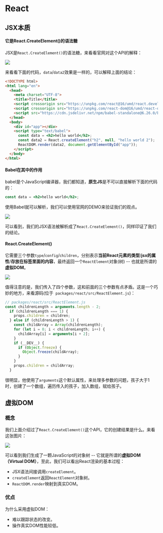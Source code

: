 # React

## JSX本质

#### 它是React.CreateElement()的语法糖

JSX是`React.CreateElement()`的语法糖，来看看官网对这个API的解释：

![](http://cdn.yuzzl.top/blog/20201107101507.png)

来看看下面的代码，`data`/`data2`效果是一样的，可以解释上面的结论：

```html
<!DOCTYPE html>
<html lang="en">
  <head>
    <meta charset="UTF-8">
    <title>Title</title>
    <script crossorigin src="https://unpkg.com/react@16/umd/react.development.js"></script>
    <script crossorigin src="https://unpkg.com/react-dom@16/umd/react-dom.development.js"></script>
    <script src="https://cdn.jsdelivr.net/npm/babel-standalone@6.26.0/babel.min.js"></script>
  </head>
  <body>
    <div id="app"></div>
    <script type="text/babel">
      const data = <h2>hello world</h2>;
      const data2 = React.createElement("h2", null, "hello world 2");
      ReactDOM.render(data2, document.getElementById("app"));
    </script>
  </body>
</html>
```

#### Babel在其中的作用

babel是个JavaScript编译器，我们都知道，**原生JS**是不可以直接解析下面的代码的：

```jsx
const data = <h2>hello world</h2>;
```

使用Babel就可以解析，我们可以使用官网的DEMO来验证我们的观点。

![](http://cdn.yuzzl.top/blog/20201107135043.png)

可以看到，我们的JSX语法被解析成了`React.CreateElement()`，同样印证了我们的结论。

#### React.CreateElement()

它需要三个参数`type`/`config`/`children`，分别表示**当前React元素的类型**/**jsx的属性**/**存放在标签里面的内容**，最终返回一个`ReactElement`对象(树) -- 也就是所谓的**虚拟DOM**。

![](http://cdn.yuzzl.top/blog/20201107135536.png)

值得注意的是，我们传入了四个参数，这和前面的三个参数有点矛盾。这是一个巧妙的地方，来看源码(位于` packages/react/src/ReactElement.js`)：

```javascript
// packages/react/src/ReactElement.js
const childrenLength = arguments.length - 2;
  if (childrenLength === 1) {
    props.children = children;
  } else if (childrenLength > 1) {
    const childArray = Array(childrenLength);
    for (let i = 0; i < childrenLength; i++) {
      childArray[i] = arguments[i + 2];
    }
    if (__DEV__) {
      if (Object.freeze) {
        Object.freeze(childArray);
      }
    }
    props.children = childArray;
  }
```

很明显，他使用了`arguments`这个默认属性，来处理多参数的问题，孩子大于1时，创建了一个数组，遍历传入的孩子，加入数组，赋给孩子。

## 虚拟DOM

### 概念

我们上面介绍过了`React.CreateElement()`这个API，它的创建结果是什么。来看这张图片：

![](http://cdn.yuzzl.top/blog/20201107144745.png)

可以看到我们生成了一颗JavaScript的对象树 -- 它就是所谓的**虚拟DOM（Virtual DOM）**，至此，我们可以看出React渲染的基本过程：

- JSX语法间接调用`createElement`。
- `createElement`返回`ReactElement`对象树。
- `ReactDOM.render`映射到真实DOM。

### 优点

为什么采用虚拟DOM：

- 难以跟踪状态的改变。
- 操作真实DOM性能较低。

